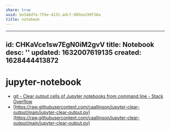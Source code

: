 ```yaml
---
share: true
uuid: be3a6d7a-755e-4131-adc7-985ea199f36a
title: notebook
---
```

---
id: CHKaVce1sw7EgN0iM2gvV
title: Notebook
desc: ''
updated: 1632007619135
created: 1628444413872
---
# jupyter-notebook

* [git - Clear output cells of Jupyter notebooks from command line - Stack Overflow](https://stackoverflow.com/questions/50506968/clear-output-cells-of-jupyter-notebooks-from-command-line)
* [https://raw.githubusercontent.com/caallinson/jupyter-clear-output/main/jupyter-clear-output.py](https://raw.githubusercontent.com/caallinson/jupyter-clear-output/main/jupyter-clear-output.py)
